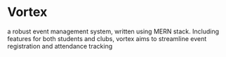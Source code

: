 # Vortex
a robust event management system, written using MERN stack.
Including features for both students and clubs, vortex aims to streamline event registration and attendance tracking


